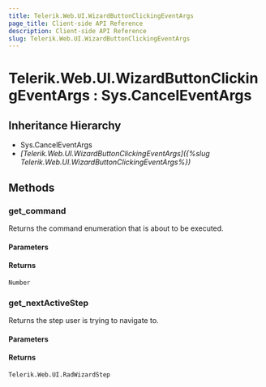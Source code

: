 ```yaml
---
title: Telerik.Web.UI.WizardButtonClickingEventArgs
page_title: Client-side API Reference
description: Client-side API Reference
slug: Telerik.Web.UI.WizardButtonClickingEventArgs
---
```


# Telerik.Web.UI.WizardButtonClickingEventArgs : Sys.CancelEventArgs

## Inheritance Hierarchy

* Sys.CancelEventArgs
* *[Telerik.Web.UI.WizardButtonClickingEventArgs]({%slug Telerik.Web.UI.WizardButtonClickingEventArgs%})*

## Methods

### get_command

Returns the command enumeration that is about to be executed.

#### Parameters

#### Returns

`Number`

### get_nextActiveStep

Returns the step user is trying to navigate to.

#### Parameters

#### Returns

`Telerik.Web.UI.RadWizardStep`